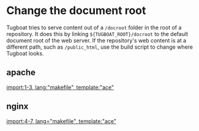# Change the document root

Tugboat tries to serve content out of a `/docroot` folder in the root of a
repository. It does this by linking `${TUGBOAT_ROOT}/docroot` to the default
document root of the web server. If the repository's web content is at a
different path, such as `/public_html`, use the build script to change where
Tugboat looks.

## apache

[import:1-3, lang:"makefile", template:"ace"](Makefile)

## nginx

[import:4-7, lang="makefile", template:"ace"](Makefile)
